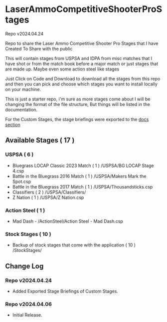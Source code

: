 # LaserAmmoCompetitiveShooterProStages

Repo v2024.04.24

Repo to share the Laser Ammo Competitive Shooter Pro Stages that I have Created To Share with the public

This will contain stages from USPSA and IDPA from misc matches that I have shot or from the match book before a major match or just stages that are made up.  Maybe even some action steel like stages

Just Click on Code and Download to download all the stages from this repo and then you can pick and choose which stages you want to install locally on your machine.

This is just a starter repo, i'm sure as more stages come about I will be changing the format of the file structure, But things will be listed in the documentation.

For the Custom Stages, the stage briefings were exported to the    [docs section](docs/README/md)

## Available Stages ( 17 )

### USPSA ( 6 )
* Bluegrass LOCAP Classic 2023 Match ( 1 ) /USPSA/BG LOCAP Stage 4.csp
* Battle in the Bluegrass 2016 Match ( 1 ) /USPSA/Makers Mark the Spot.csp
* Battle in the Bluegrass 2017 Match ( 1 ) /USPSA/Thousandsticks.csp
* Classifiers ( 2 ) /USPSA/Classifiers/
* Z Nation ( 1 )  /USPSA/Z Nation.csp

### Action Steel ( 1 )
* Mad Dash - /ActionSteel/Action Steel  - Mad Dash.csp

### Stock Stages ( 10 )
* Backup of stock stages that come with the application ( 10 ) /StockStages/

## Change Log

### Repo v2024.04.24
* Added Exported Stage Briefings of Custom Stages.


### Repo v2024.04.06
* Initial Release.